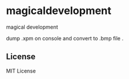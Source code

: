 magicaldevelopment
==================

magical development

dump .xpm on console and convert to .bmp file .


License
-------

MIT License

